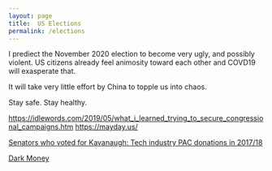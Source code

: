 ```yaml
---
layout: page
title:  US Elections
permalink: /elections
---
```


I prediect the November 2020 election to become very ugly, and possibly violent. US citizens already feel animosity toward each other and COVD19 will exasperate that. 

It will take very little effort by China to topple us into chaos. 

Stay safe. Stay healthy.
<!-- 
{%   assign today = site.time | date: '%s'      %}
{%   assign start = '20-01-2014 04:00:00' | date: '%s'  %}
{%   assign secondsSince = today | minus: start     %}
{%   assign hoursSince = secondsSince | divided_by: 60 | divided_by: 60     %}
{%   assign daysSince = hoursSince | divided_by: 24  %}

Hours: {{hoursSince}}
Days: {{daysSince}} -->



https://idlewords.com/2019/05/what_i_learned_trying_to_secure_congressional_campaigns.htm
https://mayday.us/

[Senators who voted for Kavanaugh: Tech industry PAC donations in 2017/18](https://docs.google.com/spreadsheets/d/1j-3eA9DpezjeGwljpTP6W1eSe1XwPn0eY28l9-GpuQk/edit?fbclid=IwAR1y2LIk9LdQzyaFS6K7NM4M-pnPfYZ4pFify08p3Fqw-5ckYHgq16S6JmA#gid=0)


[Dark Money](https://www.darkmoneyfilm.com/)